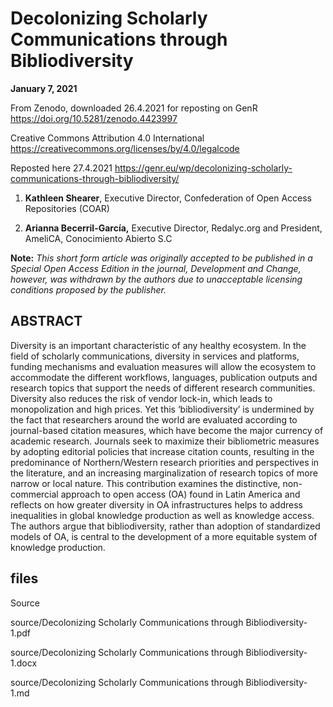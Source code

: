 # Decolonizing Scholarly Communications through Bibliodiversity

**January 7, 2021**

From Zenodo, downloaded 26.4.2021 for reposting on GenR
<https://doi.org/10.5281/zenodo.4423997>

Creative Commons Attribution 4.0 International
<https://creativecommons.org/licenses/by/4.0/legalcode>

Reposted here 27.4.2021
<https://genr.eu/wp/decolonizing-scholarly-communications-through-bibliodiversity/>

1.  **Kathleen Shearer**, Executive Director, Confederation of Open Access
    Repositories (COAR)

2.  **Arianna Becerril-García,** Executive Director, Redalyc.org and President,
    AmeliCA, Conocimiento Abierto S.C

**Note:** *This short form article was originally accepted to be published in a
Special Open Access Edition in the journal, Development and Change, however, was
withdrawn by the authors due to unacceptable licensing conditions proposed by
the publisher.*

## ABSTRACT

Diversity is an important characteristic of any healthy ecosystem. In the field
of scholarly communications, diversity in services and platforms, funding
mechanisms and evaluation measures will allow the ecosystem to accommodate the
different workflows, languages, publication outputs and research topics that
support the needs of different research communities. Diversity also reduces the
risk of vendor lock-in, which leads to monopolization and high prices. Yet this
‘bibliodiversity’ is undermined by the fact that researchers around the world
are evaluated according to journal-based citation measures, which have become
the major currency of academic research. Journals seek to maximize their
bibliometric measures by adopting editorial policies that increase citation
counts, resulting in the predominance of Northern/Western research priorities
and perspectives in the literature, and an increasing marginalization of
research topics of more narrow or local nature. This contribution examines the
distinctive, non-commercial approach to open access (OA) found in Latin America
and reflects on how greater diversity in OA infrastructures helps to address
inequalities in global knowledge production as well as knowledge access. The
authors argue that bibliodiversity, rather than adoption of standardized models
of OA, is central to the development of a more equitable system of knowledge
production.

## files

Source

source/Decolonizing Scholarly Communications through Bibliodiversity-1.pdf

source/Decolonizing Scholarly Communications through Bibliodiversity-1.docx

source/Decolonizing Scholarly Communications through Bibliodiversity-1.md
